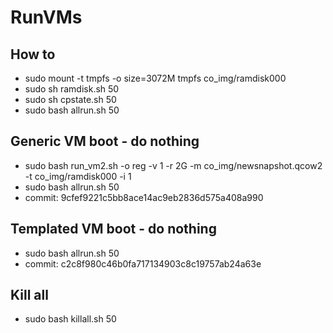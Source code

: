 # RunVMs


## How to

* sudo mount -t tmpfs -o size=3072M tmpfs co_img/ramdisk000
* sudo sh ramdisk.sh 50
* sudo sh cpstate.sh 50
* sudo bash allrun.sh 50

## Generic VM boot - do nothing
* sudo bash run_vm2.sh -o reg -v 1 -r 2G -m co_img/newsnapshot.qcow2 -t co_img/ramdisk000 -i 1
* sudo bash allrun.sh 50
* commit: 9cfef9221c5bb8ace14ac9eb2836d575a408a990

## Templated VM boot - do nothing
* sudo bash allrun.sh 50
* commit: c2c8f980c46b0fa717134903c8c19757ab24a63e

## Kill all
* sudo bash killall.sh 50

